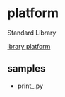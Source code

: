 platform
===============

Standard Library

[ibrary platform](https://docs.python.org/ja/3.13/library/platform.html)  

## samples

- print_.py  



